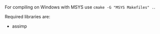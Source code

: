 For compiling on Windows with MSYS use `cmake -G "MSYS Makefiles" .`.

Required libraries are:
 - assimp
